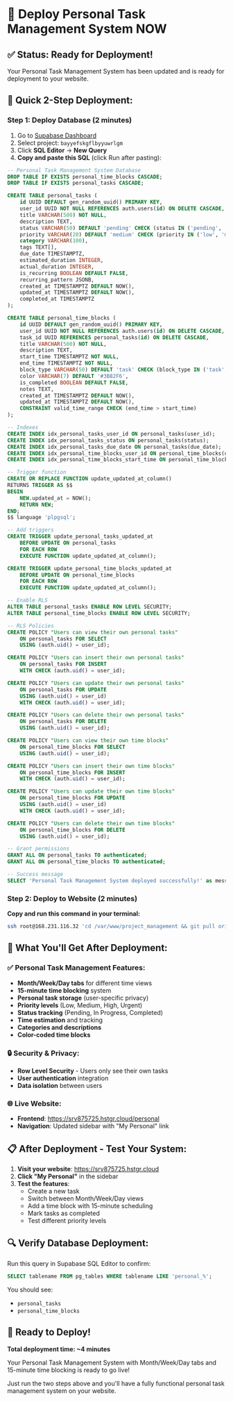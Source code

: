# 🚀 Deploy Personal Task Management System NOW

## ✅ Status: Ready for Deployment!

Your Personal Task Management System has been updated and is ready for deployment to your website.

## 🎯 Quick 2-Step Deployment:

### Step 1: Deploy Database (2 minutes)
1. Go to [Supabase Dashboard](https://supabase.com/dashboard/projects)
2. Select project: `bayyefskgflbyyuwrlgm` 
3. Click **SQL Editor** → **New Query**
4. **Copy and paste this SQL** (click Run after pasting):

```sql
-- Personal Task Management System Database
DROP TABLE IF EXISTS personal_time_blocks CASCADE;
DROP TABLE IF EXISTS personal_tasks CASCADE;

CREATE TABLE personal_tasks (
    id UUID DEFAULT gen_random_uuid() PRIMARY KEY,
    user_id UUID NOT NULL REFERENCES auth.users(id) ON DELETE CASCADE,
    title VARCHAR(500) NOT NULL,
    description TEXT,
    status VARCHAR(50) DEFAULT 'pending' CHECK (status IN ('pending', 'in_progress', 'completed', 'cancelled')),
    priority VARCHAR(20) DEFAULT 'medium' CHECK (priority IN ('low', 'medium', 'high', 'urgent')),
    category VARCHAR(100),
    tags TEXT[],
    due_date TIMESTAMPTZ,
    estimated_duration INTEGER,
    actual_duration INTEGER,
    is_recurring BOOLEAN DEFAULT FALSE,
    recurring_pattern JSONB,
    created_at TIMESTAMPTZ DEFAULT NOW(),
    updated_at TIMESTAMPTZ DEFAULT NOW(),
    completed_at TIMESTAMPTZ
);

CREATE TABLE personal_time_blocks (
    id UUID DEFAULT gen_random_uuid() PRIMARY KEY,
    user_id UUID NOT NULL REFERENCES auth.users(id) ON DELETE CASCADE,
    task_id UUID REFERENCES personal_tasks(id) ON DELETE CASCADE,
    title VARCHAR(500) NOT NULL,
    description TEXT,
    start_time TIMESTAMPTZ NOT NULL,
    end_time TIMESTAMPTZ NOT NULL,
    block_type VARCHAR(50) DEFAULT 'task' CHECK (block_type IN ('task', 'break', 'meeting', 'focus', 'personal', 'other')),
    color VARCHAR(7) DEFAULT '#3B82F6',
    is_completed BOOLEAN DEFAULT FALSE,
    notes TEXT,
    created_at TIMESTAMPTZ DEFAULT NOW(),
    updated_at TIMESTAMPTZ DEFAULT NOW(),
    CONSTRAINT valid_time_range CHECK (end_time > start_time)
);

-- Indexes
CREATE INDEX idx_personal_tasks_user_id ON personal_tasks(user_id);
CREATE INDEX idx_personal_tasks_status ON personal_tasks(status);
CREATE INDEX idx_personal_tasks_due_date ON personal_tasks(due_date);
CREATE INDEX idx_personal_time_blocks_user_id ON personal_time_blocks(user_id);
CREATE INDEX idx_personal_time_blocks_start_time ON personal_time_blocks(start_time);

-- Trigger function
CREATE OR REPLACE FUNCTION update_updated_at_column()
RETURNS TRIGGER AS $$
BEGIN
    NEW.updated_at = NOW();
    RETURN NEW;
END;
$$ language 'plpgsql';

-- Add triggers
CREATE TRIGGER update_personal_tasks_updated_at 
    BEFORE UPDATE ON personal_tasks 
    FOR EACH ROW 
    EXECUTE FUNCTION update_updated_at_column();

CREATE TRIGGER update_personal_time_blocks_updated_at 
    BEFORE UPDATE ON personal_time_blocks 
    FOR EACH ROW 
    EXECUTE FUNCTION update_updated_at_column();

-- Enable RLS
ALTER TABLE personal_tasks ENABLE ROW LEVEL SECURITY;
ALTER TABLE personal_time_blocks ENABLE ROW LEVEL SECURITY;

-- RLS Policies
CREATE POLICY "Users can view their own personal tasks" 
    ON personal_tasks FOR SELECT 
    USING (auth.uid() = user_id);

CREATE POLICY "Users can insert their own personal tasks" 
    ON personal_tasks FOR INSERT 
    WITH CHECK (auth.uid() = user_id);

CREATE POLICY "Users can update their own personal tasks" 
    ON personal_tasks FOR UPDATE 
    USING (auth.uid() = user_id)
    WITH CHECK (auth.uid() = user_id);

CREATE POLICY "Users can delete their own personal tasks" 
    ON personal_tasks FOR DELETE 
    USING (auth.uid() = user_id);

CREATE POLICY "Users can view their own time blocks" 
    ON personal_time_blocks FOR SELECT 
    USING (auth.uid() = user_id);

CREATE POLICY "Users can insert their own time blocks" 
    ON personal_time_blocks FOR INSERT 
    WITH CHECK (auth.uid() = user_id);

CREATE POLICY "Users can update their own time blocks" 
    ON personal_time_blocks FOR UPDATE 
    USING (auth.uid() = user_id)
    WITH CHECK (auth.uid() = user_id);

CREATE POLICY "Users can delete their own time blocks" 
    ON personal_time_blocks FOR DELETE 
    USING (auth.uid() = user_id);

-- Grant permissions
GRANT ALL ON personal_tasks TO authenticated;
GRANT ALL ON personal_time_blocks TO authenticated;

-- Success message
SELECT 'Personal Task Management System deployed successfully!' as message;
```

### Step 2: Deploy to Website (2 minutes)
**Copy and run this command in your terminal:**

```bash
ssh root@168.231.116.32 'cd /var/www/project_management && git pull origin main && systemctl stop nextjs-pm && cd frontend && rm -rf .next && npm install && npm run build && systemctl start nextjs-pm && sleep 3 && systemctl status nextjs-pm'
```

## 🎉 What You'll Get After Deployment:

### ✅ **Personal Task Management Features:**
- **Month/Week/Day tabs** for different time views
- **15-minute time blocking** system  
- **Personal task storage** (user-specific privacy)
- **Priority levels** (Low, Medium, High, Urgent)
- **Status tracking** (Pending, In Progress, Completed)
- **Time estimation** and tracking
- **Categories and descriptions**
- **Color-coded time blocks**

### 🔒 **Security & Privacy:**
- **Row Level Security** - Users only see their own tasks
- **User authentication** integration
- **Data isolation** between users

### 🌐 **Live Website:**
- **Frontend**: https://srv875725.hstgr.cloud/personal
- **Navigation**: Updated sidebar with "My Personal" link

## 📋 **After Deployment - Test Your System:**

1. **Visit your website**: https://srv875725.hstgr.cloud
2. **Click "My Personal"** in the sidebar
3. **Test the features**:
   - Create a new task
   - Switch between Month/Week/Day views
   - Add a time block with 15-minute scheduling
   - Mark tasks as completed
   - Test different priority levels

## 🔍 **Verify Database Deployment:**
Run this query in Supabase SQL Editor to confirm:
```sql
SELECT tablename FROM pg_tables WHERE tablename LIKE 'personal_%';
```

You should see:
- `personal_tasks`
- `personal_time_blocks`

## 🚀 **Ready to Deploy!**

**Total deployment time: ~4 minutes**

Your Personal Task Management System with Month/Week/Day tabs and 15-minute time blocking is ready to go live!

Just run the two steps above and you'll have a fully functional personal task management system on your website.
